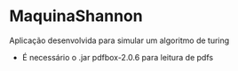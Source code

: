 # MaquinaShannon
Aplicação desenvolvida para simular um algoritmo de turing

- É necessário o .jar pdfbox-2.0.6 para leitura de pdfs
